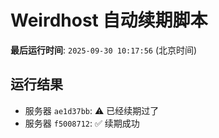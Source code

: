 # Weirdhost 自动续期脚本

**最后运行时间**: `2025-09-30 10:17:56` (北京时间)

## 运行结果

- 服务器 `ae1d37bb`: ⚠️ 已经续期过了
- 服务器 `f5008712`: ✅ 续期成功
